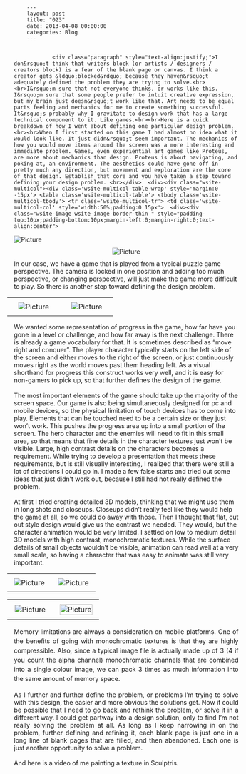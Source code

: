
        ---
        layout: post
        title: "023"
        date: 2013-04-08 00:00:00 
        categories: Blog
        ---

        
				<div class="paragraph" style="text-align:justify;">I don&rsquo;t think that writers block (or artists / designers / creators block) is a fear of the blank page or canvas. I think a creator gets &ldquo;blocked&rdquo; because they haven&rsquo;t adequately defined the problem they are trying to solve.<br><br>I&rsquo;m sure that not everyone thinks, or works like this. I&rsquo;m sure that some people prefer to intuit creative expression, but my brain just doesn&rsquo;t work like that. Art needs to be equal parts feeling and mechanics for me to create something successful. It&rsquo;s probably why I gravitate to design work that has a large technical component to it. Like games.<br><br>Here is a quick breakdown of how I went about defining one particular design problem. <br><br>When I first started on this game I had almost no idea what it would look like. It just didn&rsquo;t seem important. The mechanics of how you would move items around the screen was a more interesting and immediate problem. Games, even experiential art games like Proteus, are more about mechanics than design. Proteus is about navigating, and poking at, an environment. The aesthetics could have gone off in pretty much any direction, but movement and exploration are the core of that design. Establish that core and you have taken a step toward defining your design problem. <br></div>  <div><div class="wsite-multicol"><div class='wsite-multicol-table-wrap' style='margin:0 -15px'> <table class='wsite-multicol-table'> <tbody class='wsite-multicol-tbody'> <tr class='wsite-multicol-tr'> <td class='wsite-multicol-col' style='width:50%;padding:0 15px'>  <div><div class="wsite-image wsite-image-border-thin " style="padding-top:10px;padding-bottom:10px;margin-left:0;margin-right:0;text-align:center"> <a> <img src="/uploads/1/1/9/3/11936545/9827127091d.png?208" alt="Picture" style="width:auto;max-width:100%"> </a> <div style="display:block;font-size:90%"></div> </div></div>  </td> <td class='wsite-multicol-col' style='width:50%;padding:0 15px'>  <div><div class="wsite-image wsite-image-border-thin " style="padding-top:10px;padding-bottom:10px;margin-left:0;margin-right:0;text-align:center"> <a> <img src="/uploads/1/1/9/3/11936545/74381217ef6.png?150" alt="Picture" style="width:auto;max-width:100%"> </a> <div style="display:block;font-size:90%"></div> </div></div>  </td> </tr> </tbody> </table> </div></div></div>  <div class="paragraph" style="text-align:left;">In our case, we have a game that is played from a typical puzzle game perspective. The camera is locked in one position and adding too much perspective, or changing perspective, will just make the game more difficult to play. So there is another step toward defining the design problem.&nbsp;<br></div>  <div><div class="wsite-multicol"><div class='wsite-multicol-table-wrap' style='margin:0 -15px'> <table class='wsite-multicol-table'> <tbody class='wsite-multicol-tbody'> <tr class='wsite-multicol-tr'> <td class='wsite-multicol-col' style='width:50%;padding:0 15px'>  <div><div class="wsite-image wsite-image-border-border-width:0 " style="padding-top:10px;padding-bottom:10px;margin-left:10px;margin-right:10px;text-align:center"> <a> <img src="/uploads/1/1/9/3/11936545/1365459627.jpg" alt="Picture" style="width:auto;max-width:100%"> </a> <div style="display:block;font-size:90%"></div> </div></div>  </td> <td class='wsite-multicol-col' style='width:50%;padding:0 15px'>  <div><div class="wsite-image wsite-image-border-none " style="padding-top:10px;padding-bottom:10px;margin-left:0;margin-right:0;text-align:center"> <a> <img src="/uploads/1/1/9/3/11936545/8387683077e.png?249" alt="Picture" style="width:auto;max-width:100%"> </a> <div style="display:block;font-size:90%"></div> </div></div>  </td> </tr> </tbody> </table> </div></div></div>  <div class="paragraph" style="text-align:left;">We wanted some representation of progress in the game, how far have you gone in a level or challenge, and how far away is the next challenge. There is already a game vocabulary for that. It is sometimes described as &ldquo;move right and conquer&rdquo;. The player character typically starts on the left side of the screen and either moves to the right of the screen, or just continuously moves right as the world moves past them heading left. As a visual shorthand for progress this construct works very well, and it is easy for non-gamers to pick up, so that further defines the design of the game.&nbsp;<br><br>The most important elements of the game should take up the majority of the screen space. Our game is also being simultaneously designed for pc and mobile devices, so the physical limitation of touch devices has to come into play. Elements that can be touched need to be a certain size or they just won&rsquo;t work. This pushes the progress area up into a small portion of the screen. The hero character and the enemies will need to fit in this small area, so that means that fine details in the character textures just won&rsquo;t be visible. Large, high contrast details on the characters becomes a requirement. While trying to develop a presentation that meets these requirements, but is still visually interesting, I realized that there were still a lot of directions I could go in. I made a few false starts and tried out some ideas that just didn&rsquo;t work out, because I still had not really defined the problem.&nbsp;<br><br>At first I tried creating detailed 3D models, thinking that we might use them in long shots and closeups. Closeups didn&rsquo;t really feel like they would help the game at all, so we could do away with those. Then I thought that flat, cut out style design would give us the contrast we needed. They would, but the character animation would be very limited. I settled on low to medium detail 3D models with high contrast, monochromatic textures. While the surface details of small objects wouldn&rsquo;t be visible, animation can read well at a very small scale, so having a character that was easy to animate was still very important.<br></div>  <div><div class="wsite-multicol"><div class='wsite-multicol-table-wrap' style='margin:0 -15px'> <table class='wsite-multicol-table'> <tbody class='wsite-multicol-tbody'> <tr class='wsite-multicol-tr'> <td class='wsite-multicol-col' style='width:50%;padding:0 15px'>  <div><div class="wsite-image wsite-image-border-thin " style="padding-top:10px;padding-bottom:10px;margin-left:0;margin-right:0;text-align:center"> <a> <img src="/uploads/1/1/9/3/11936545/79040910640.png?158" alt="Picture" style="width:auto;max-width:100%"> </a> <div style="display:block;font-size:90%"></div> </div></div>  </td> <td class='wsite-multicol-col' style='width:50%;padding:0 15px'>  <div><div class="wsite-image wsite-image-border-thin " style="padding-top:10px;padding-bottom:10px;margin-left:0;margin-right:0;text-align:center"> <a> <img src="/uploads/1/1/9/3/11936545/6281679ec89.png?102" alt="Picture" style="width:auto;max-width:100%"> </a> <div style="display:block;font-size:90%"></div> </div></div>  </td> </tr> </tbody> </table> </div></div></div>  <div><div class="wsite-multicol"><div class='wsite-multicol-table-wrap' style='margin:0 -15px'> <table class='wsite-multicol-table'> <tbody class='wsite-multicol-tbody'> <tr class='wsite-multicol-tr'> <td class='wsite-multicol-col' style='width:50%;padding:0 15px'>  <div><div class="wsite-image wsite-image-border-none " style="padding-top:10px;padding-bottom:10px;margin-left:0;margin-right:0;text-align:center"> <a> <img src="/uploads/1/1/9/3/11936545/43083227407.png?477" alt="Picture" style="width:auto;max-width:100%"> </a> <div style="display:block;font-size:90%"></div> </div></div>  </td> <td class='wsite-multicol-col' style='width:50%;padding:0 15px'>  <div><div class="wsite-image wsite-image-border-thin " style="padding-top:10px;padding-bottom:10px;margin-left:0;margin-right:0;text-align:center"> <a> <img src="/uploads/1/1/9/3/11936545/3672095_orig.png" alt="Picture" style="width:100%;max-width:1024px"> </a> <div style="display:block;font-size:90%"></div> </div></div>  </td> </tr> </tbody> </table> </div></div></div>  <div class="paragraph" style="text-align:justify;"><span style="font-size: 1em; line-height: 1.5;">Memory limitations are always a consideration on mobile platforms. One of the benefits of going with monochromatic textures is that they are highly compressible. Also, since a typical image file is actually made up of 3 (4 if you count the alpha channel) monochromatic channels that are combined into a single colour image, we can pack 3 times as much information into the same amount of memory space.&nbsp;</span><br><br>As I further and further define the problem, or problems I&rsquo;m trying to solve with this design, the easier and more obvious the solutions get. Now it could be possible that I need to go back and rethink the problem, or solve it in a different way. I could get partway into a design solution, only to find I&rsquo;m not really solving the problem at all. As long as I keep narrowing in on the problem, further defining and refining it, each blank page is just one in a long line of blank pages that are filled, and then abandoned. Each one is just another opportunity to solve a problem.&nbsp;<br><br>And here is a video of me painting a texture in Sculptris.<br></div>  <div class="wsite-youtube" style="margin-top:10px;margin-bottom:10px;"><div style="text-align: center;"><object width="400" height="330"><param name="movie" value="http://www.youtube.com/v/05jX3k7_d6Y?version=3"><param name="wmode" value="transparent"><param name="allowFullScreen" value="true"><param name="allowScriptAccess" value="always"><embed src="http://www.youtube.com/v/05jX3k7_d6Y?version=3" type="application/x-shockwave-flash" allowscriptaccess="always" allowfullscreen="true" wmode="transparent" width="400" height="330"></object></div></div>

		
        
